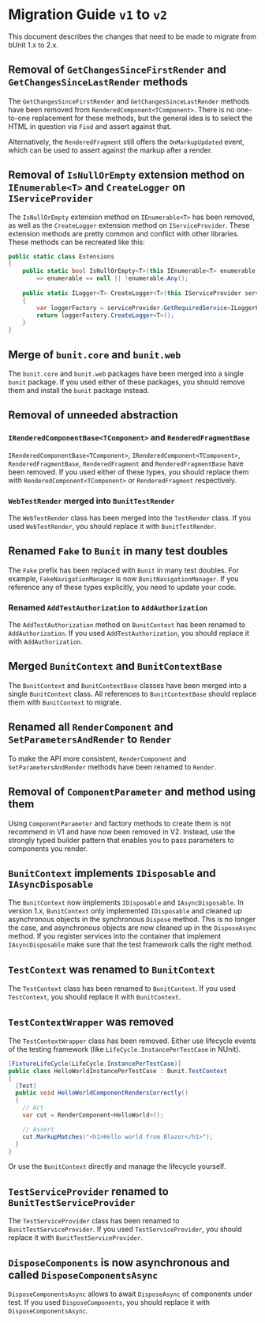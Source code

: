 # Migration Guide `v1` to `v2`
This document describes the changes that need to be made to migrate from bUnit 1.x to 2.x.

## Removal of `GetChangesSinceFirstRender` and `GetChangesSinceLastRender` methods
The `GetChangesSinceFirstRender` and `GetChangesSinceLastRender` methods have been removed from `RenderedComponent<TComponent>`. There is no one-to-one replacement for these methods, but the general idea is to select the HTML in question via `Find` and assert against that.

Alternatively, the `RenderedFragment` still offers the `OnMarkupUpdated` event, which can be used to assert against the markup after a render.

## Removal of `IsNullOrEmpty` extension method on `IEnumerable<T>` and `CreateLogger` on `IServiceProvider`
The `IsNullOrEmpty` extension method on `IEnumerable<T>` has been removed, as well as the `CreateLogger` extension method on `IServiceProvider`. These extension methods are pretty common and conflict with other libraries. These methods can be recreated like this:

```csharp
public static class Extensions
{
    public static bool IsNullOrEmpty<T>(this IEnumerable<T> enumerable)
        => enumerable == null || !enumerable.Any();
    
    public static ILogger<T> CreateLogger<T>(this IServiceProvider serviceProvider)
    {
        var loggerFactory = serviceProvider.GetRequiredService<ILoggerFactory>() ?? NullLoggerFactory.Instance;
        return loggerFactory.CreateLogger<T>();
    }
}
```

## Merge of `bunit.core` and `bunit.web`
The `bunit.core` and `bunit.web` packages have been merged into a single `bunit` package. If you used either of these packages, you should remove them and install the `bunit` package instead.

## Removal of unneeded abstraction

### `IRenderedComponentBase<TComponent>` and `RenderedFragmentBase`
`IRenderedComponentBase<TComponent>`, `IRenderedComponent<TComponent>`, `RenderedFragmentBase`, `RenderedFragment` and `RenderedFragmentBase` have been removed.
If you used either of these types, you should replace them with `RenderedComponent<TComponent>` or `RenderedFragment` respectively.

### `WebTestRender` merged into `BunitTestRender`
The `WebTestRender` class has been merged into the `TestRender` class. If you used `WebTestRender`, you should replace it with `BunitTestRender`.

## Renamed `Fake` to `Bunit` in many test doubles
The `Fake` prefix has been replaced with `Bunit` in many test doubles. For example, `FakeNavigationManager` is now `BunitNavigationManager`. If you reference any of these types explicitly, you need to update your code.

### Renamed `AddTestAuthorization` to `AddAuthorization`
The `AddTestAuthorization` method on `BunitContext` has been renamed to `AddAuthorization`. If you used `AddTestAuthorization`, you should replace it with `AddAuthorization`.

## Merged `BunitContext` and `BunitContextBase`
The `BunitContext` and `BunitContextBase` classes have been merged into a single `BunitContext` class. All references to `BunitContextBase` should replace them with `BunitContext` to migrate.

## Renamed all `RenderComponent` and `SetParametersAndRender` to `Render`
To make the API more consistent, `RenderComponent` and `SetParametersAndRender` methods have been renamed to `Render`.

## Removal of `ComponentParameter` and method using them
Using `ComponentParameter` and factory methods to create them is not recommend in V1 and have now been removed in V2. Instead, use the strongly typed builder pattern that enables you to pass parameters to components you render.

## `BunitContext` implements `IDisposable` and `IAsyncDisposable`
The `BunitContext` now implements `IDisposable` and `IAsyncDisposable`. In version 1.x, `BunitContext` only implemented `IDisposable` and cleaned up asynchronous objects in the synchronous `Dispose` method. This is no longer the case, and asynchronous objects are now cleaned up in the `DisposeAsync` method.
If you register services into the container that implement `IAsyncDisposable` make sure that the test framework calls the right method.

## `TestContext` was renamed to `BunitContext`
The `TestContext` class has been renamed to `BunitContext`. If you used `TestContext`, you should replace it with `BunitContext`.

## `TestContextWrapper` was removed
The `TestContextWrapper` class has been removed. Either use lifecycle events of the testing framework (like `LifeCycle.InstancePerTestCase` in NUnit).
```csharp
[FixtureLifeCycle(LifeCycle.InstancePerTestCase)]
public class HelloWorldInstancePerTestCase : Bunit.TestContext
{
  [Test]
  public void HelloWorldComponentRendersCorrectly()
  {
    // Act
    var cut = RenderComponent<HelloWorld>();

    // Assert
    cut.MarkupMatches("<h1>Hello world from Blazor</h1>");
  }
}
```

Or use the `BunitContext` directly and manage the lifecycle yourself.

## `TestServiceProvider` renamed to `BunitTestServiceProvider`
The `TestServiceProvider` class has been renamed to `BunitTestServiceProvider`. If you used `TestServiceProvider`, you should replace it with `BunitTestServiceProvider`.

## `DisposeComponents` is now asynchronous and called `DisposeComponentsAsync`
`DisposeComponentsAsync` allows to await `DisposeAsync` of components under test. If you used `DisposeComponents`, you should replace it with `DisposeComponentsAsync`.
